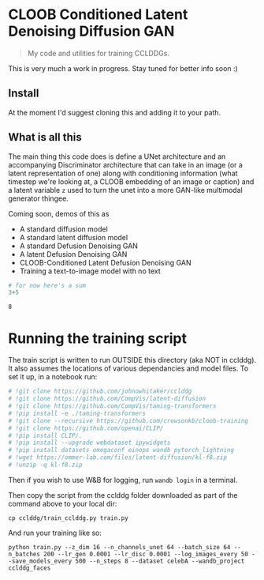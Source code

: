 # CLOOB Conditioned Latent Denoising Diffusion GAN
> My code and utilities for training CCLDDGs.


This is very much a work in progress. Stay tuned for better info soon :)

## Install

At the moment I'd suggest cloning this and adding it to your path.

## What is all this

The main thing this code does is define a UNet architecture and an accompanying Discriminator architecture that can take in an image (or a latent representation of one) along with conditioning information (what timestep we're looking at, a CLOOB embedding of an image or caption) and a latent variable `z` used to turn the unet into a more GAN-like multimodal generator thingee. 

Coming soon, demos of this as
- A standard diffusion model
- A standard latent diffusion model
- A standard Defusion Denoising GAN
- A latent Defusion Denoising GAN
- CLOOB-Conditioned Latent Defusion Denoising GAN
- Training a text-to-image model with no text

```python
# for now here's a sum
3+5
```




    8



# Running the training script

The train script is written to run OUTSIDE this directory (aka NOT in cclddg). It also assumes the locations of various dependancies and model files. To set it up, in a notebook run:

```python
# !git clone https://github.com/johnowhitaker/cclddg                               &>> install.log
# !git clone https://github.com/CompVis/latent-diffusion                           &>> install.log
# !git clone https://github.com/CompVis/taming-transformers                        &>> install.log
# !pip install -e ./taming-transformers                                            &>> install.log
# !git clone --recursive https://github.com/crowsonkb/cloob-training               &>> install.log
# !git clone https://github.com/openai/CLIP/                                       &>> install.log
# !pip install CLIP/.                                                              &>> install.log
# !pip install --upgrade webdataset ipywidgets                                     &>> install.log
# !pip install datasets omegaconf einops wandb pytorch_lightning                   &>> install.log
# !wget https://ommer-lab.com/files/latent-diffusion/kl-f8.zip                     &>> install.log
# !unzip -q kl-f8.zip 
```

Then if you wish to use W&B for logging, run `wandb login` in a terminal.

Then copy the script from the cclddg folder downloaded as part of the command above to your local dir:

`cp cclddg/train_cclddg.py train.py`

And run your training like so:

`python train.py --z_dim 16 --n_channels_unet 64 --batch_size 64 --n_batches 200 --lr_gen 0.0001 --lr_disc 0.0001 --log_images_every 50 --save_models_every 500 --n_steps 8 --dataset celebA --wandb_project cclddg_faces`
